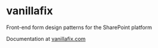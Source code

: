 # vanillafix
Front-end form design patterns for the SharePoint platform

Documentation at [vanillafix.com](http://vanillafix.com)
